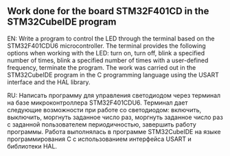 ## Work done for the board STM32F401CD in the STM32CubeIDE program

EN:
Write a program to control the LED through the terminal based on the STM32F401CDU6 microcontroller. The terminal provides the following options when working with the LED: turn on, turn off, blink a specified number of times, blink a specified number of times with a user-defined frequency, terminate the program. The work was carried out in the STM32CubeIDE program in the C programming language using the USART interface and the HAL library.<br/>

RU:
Написать программу для управления светодиодом через терминал на базе микроконтроллера STM32F401CDU6. Терминал дает следующие возможности при работе со светодиодом: включить, выключить, моргнуть заданное число раз, моргнуть заданное число раз с заданной пользователем периодичностью, завершить работу программы. Работа выполнялась в программе STM32CubeIDE на языке программирования C с использованием интерфейса USART и библиотеки HAL.<br/>

